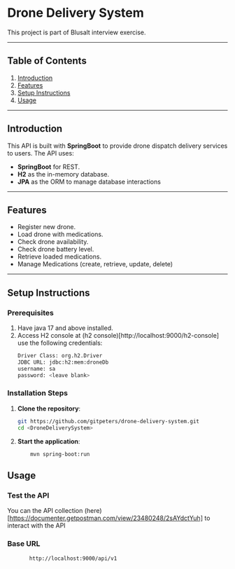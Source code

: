 ﻿# Drone Delivery System

This project is part of Blusalt interview exercise.

---

## Table of Contents

1. [Introduction](#introduction)
2. [Features](#features)
3. [Setup Instructions](#setup-instructions)
4. [Usage](#usage)

---

## Introduction

This API is built with **SpringBoot** to provide drone dispatch delivery services to users. The API uses:

- **SpringBoot** for REST.
- **H2** as the in-memory database.
- **JPA** as the ORM to manage database interactions

---

## Features

- Register new drone.
- Load drone with medications.
- Check drone availability.
- Check drone battery level.
- Retrieve loaded medications.
- Manage Medications (create, retrieve, update, delete)

---

## Setup Instructions

### Prerequisites

1. Have java 17 and above installed.
2. Access H2 console at (h2 console)[http://localhost:9000/h2-console]
   use the following credentials:
   ```bash
   Driver Class: org.h2.Driver
   JDBC URL: jdbc:h2:mem:droneDb
   username: sa
   password: <leave blank>

### Installation Steps

1. **Clone the repository**:
   ```bash
   git https://github.com/gitpeters/drone-delivery-system.git
   cd <DroneDeliverySystem>
   ```

4. **Start the application**:
   ```maven
       mvn spring-boot:run
   ```

## Usage

### Test the API

You can the API collection (here) [https://documenter.getpostman.com/view/23480248/2sAYdctYuh] to interact with the API

### Base URL

```bash
       http://localhost:9000/api/v1
```
